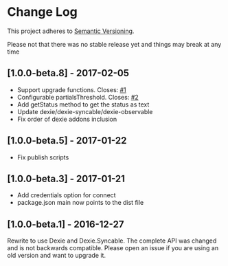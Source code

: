 # Change Log
This project adheres to [Semantic Versioning](http://semver.org/).

Please not that there was no stable release yet and things may break at any time

## [1.0.0-beta.8] - 2017-02-05

* Support upgrade functions. Closes: [#1](https://github.com/nponiros/sync_client/issues/1)
* Configurable partialsThreshold. Closes: [#2](https://github.com/nponiros/sync_client/issues/2)
* Add getStatus method to get the status as text
* Update dexie/dexie-syncable/dexie-observable
* Fix order of dexie addons inclusion

## [1.0.0-beta.5] - 2017-01-22

* Fix publish scripts

## [1.0.0-beta.3] - 2017-01-21

* Add credentials option for connect
* package.json main now points to the dist file

## [1.0.0-beta.1] - 2016-12-27

Rewrite to use Dexie and Dexie.Syncable. The complete API was changed and is not backwards compatible. Please open an issue if you are using an old version and want to upgrade it.

